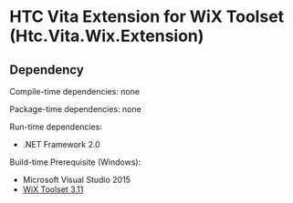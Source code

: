 # HTC Vita Extension for WiX Toolset (Htc.Vita.Wix.Extension)

## Dependency

Compile-time dependencies: none

Package-time dependencies: none

Run-time dependencies:

* .NET Framework 2.0

Build-time Prerequisite (Windows):

* Microsoft Visual Studio 2015
* [WiX Toolset 3.11](http://wixtoolset.org/releases/v3.11/stable)
